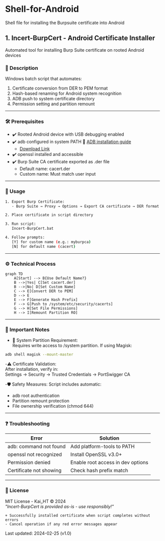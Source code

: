 # Shell-for-Android
Shell file for installing the Burpsuite certificate into Android

## 1. Incert-BurpCert - Android Certificate Installer
Automated tool for installing Burp Suite certificate on rooted Android devices

### 📝 Description
Windows batch script that automates:
1. Certificate conversion from DER to PEM format
2. Hash-based renaming for Android system recognition
3. ADB push to system certificate directory
4. Permission setting and partition remount
---
### 🛠️ Prerequisites
- ✔️ Rooted Android device with USB debugging enabled
- ✔️ adb configured in system PATH 🔗 [ADB installation guide](https://developer.android.com/studio/command-line/adb)
  - [Download Link](https://developer.android.com/tools/releases/platform-tools?hl=ko)
- ✔️ openssl installed and accessible
- ✔️ Burp Suite CA certificate exported as .der file
  - Default name: cacert.der
  - Custom name: Must match user input
---
### 🚀 Usage
```bash
1. Export Burp Certificate:
   - Burp Suite → Proxy → Options → Export CA certificate → DER format

2. Place certificate in script directory

3. Run script:
   Incert-BurpCert.bat

4. Follow prompts:
   [Y] for custom name (e.g.: myburpca)
   [N] for default name (cacert)
```
---
### ⚙️ Technical Process
```mermaid
graph TD
    A[Start] --> B{Use Default Name?}
    B -->|Yes| C[Set cacert.der]
    B -->|No| D[Set Custom Name]
    C --> E[Convert DER to PEM]
    D --> E
    E --> F[Generate Hash Prefix]
    F --> G[Push to /system/etc/security/cacerts]
    G --> H[Set File Permissions]
    H --> I[Remount Partition RO]
```
---
### 📌 Important Notes
- 🔄 System Partition Requirement:   
Requires write access to /system partition. If using Magisk:
```bash
adb shell magisk --mount-master
```
-⚠️ Certificate Validation:   
After installation, verify in:   
Settings → Security → Trusted Credentials → PortSwigger CA   

-🛡️ Safety Measures:
Script includes automatic:   
- adb root authentication   
- Partition remount protection   
- File ownership verification (chmod 644)
---
### ❓ Troubleshooting
|Error|Solution|
|------|---|
|adb: command not found|Add platform-tools to PATH|
|openssl not recognized|Install OpenSSL v3.0+|
|Permission denied|Enable root access in dev options|
|Certificate not showing|Check hash prefix match|
---
### 📜 License
MIT License - Kai_HT © 2024   
_"Incert-BurpCert is provided as-is - use responsibly!"_
```text
+ Successfully installed certificate when script completes without errors
- Cancel operation if any red error messages appear
```
Last updated: 2024-02-25 (v1.0)

